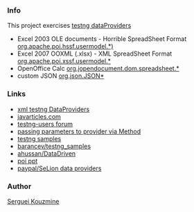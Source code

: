 ### Info

This project exercises [testng dataProviders](http://testng.org/doc/documentation-main.html#parameters-dataproviders)

  * Excel 2003 OLE documents - Horrible SpreadSheet Format [org.apache.poi.hssf.usermodel.*)](http://shanmugavelc.blogspot.com/2011/08/apache-poi-read-excel-for-use-of.html) 
  * Excel 2007 OOXML (.xlsx) - XML SpreadSheet Format [org.apache.poi.xssf.usermodel.*](http://howtodoinjava.com/2013/06/19/readingwriting-excel-files-in-java-poi-tutorial/)
  * OpenOffice Calc [org.jopendocument.dom.spreadsheet.*](http://www.programcreek.com/java-api-examples/index.php?api=org.jopendocument.dom.spreadsheet.Sheet)
  * custom JSON [org.json.JSON*](http://www.programcreek.com/java-api-examples/org.json.JSONArray)
  
### Links
 
 * [xml testng DataProviders](http://testngtricks.blogspot.com/2013/05/how-to-provide-data-to-dataproviders.html)
 * [javarticles.com](http://javarticles.com/2015/03/example-of-testng-dataprovider.html)
 * [testng-users forum](https://groups.google.com/forum/#!topic/testng-users/J437qa5PSx8)
 * [passing parameters to provider via Method](http://stackoverflow.com/questions/666477/possible-to-pass-parameters-to-testng-dataprovider)
 * [testng samples](https://habrahabr.ru/post/121234/)
 * [barancev/testng_samples](https://github.com/barancev/testng_samples)
 * [ahussan/DataDriven](https://github.com/ahussan/DataDriven)
 * [poi ppt](https://www.tutorialspoint.com/apache_poi_ppt/apache_poi_ppt_quick_guide.htm)
 * [paypal/SeLion data providers](https://github.com/paypal/SeLion/tree/develop/dataproviders/src/main/java/com/paypal/selion/platform/dataprovider)

### Author
[Serguei Kouzmine](kouzmine_serguei@yahoo.com)
